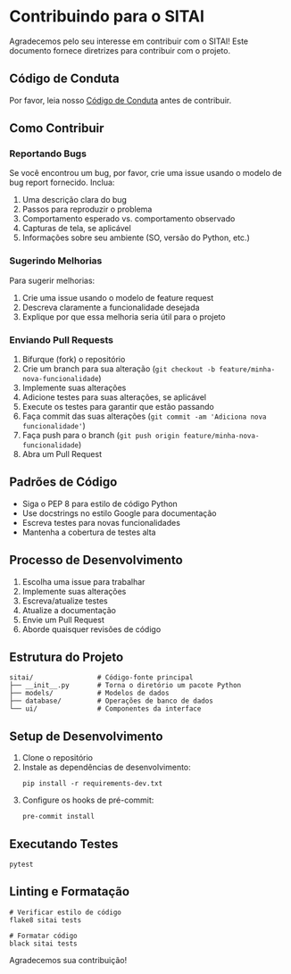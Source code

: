 # Contribuindo para o SITAI

Agradecemos pelo seu interesse em contribuir com o SITAI! Este documento fornece diretrizes para contribuir com o projeto.

## Código de Conduta

Por favor, leia nosso [Código de Conduta](CODE_OF_CONDUCT.md) antes de contribuir.

## Como Contribuir

### Reportando Bugs

Se você encontrou um bug, por favor, crie uma issue usando o modelo de bug report fornecido. Inclua:

1. Uma descrição clara do bug
2. Passos para reproduzir o problema
3. Comportamento esperado vs. comportamento observado
4. Capturas de tela, se aplicável
5. Informações sobre seu ambiente (SO, versão do Python, etc.)

### Sugerindo Melhorias

Para sugerir melhorias:

1. Crie uma issue usando o modelo de feature request
2. Descreva claramente a funcionalidade desejada
3. Explique por que essa melhoria seria útil para o projeto

### Enviando Pull Requests

1. Bifurque (fork) o repositório
2. Crie um branch para sua alteração (`git checkout -b feature/minha-nova-funcionalidade`)
3. Implemente suas alterações
4. Adicione testes para suas alterações, se aplicável
5. Execute os testes para garantir que estão passando
6. Faça commit das suas alterações (`git commit -am 'Adiciona nova funcionalidade'`)
7. Faça push para o branch (`git push origin feature/minha-nova-funcionalidade`)
8. Abra um Pull Request

## Padrões de Código

- Siga o PEP 8 para estilo de código Python
- Use docstrings no estilo Google para documentação
- Escreva testes para novas funcionalidades
- Mantenha a cobertura de testes alta

## Processo de Desenvolvimento

1. Escolha uma issue para trabalhar
2. Implemente suas alterações
3. Escreva/atualize testes
4. Atualize a documentação
5. Envie um Pull Request
6. Aborde quaisquer revisões de código

## Estrutura do Projeto

```
sitai/                # Código-fonte principal
├── __init__.py       # Torna o diretório um pacote Python
├── models/           # Modelos de dados
├── database/         # Operações de banco de dados
└── ui/               # Componentes da interface
```

## Setup de Desenvolvimento

1. Clone o repositório
2. Instale as dependências de desenvolvimento:
   ```
   pip install -r requirements-dev.txt
   ```
3. Configure os hooks de pré-commit:
   ```
   pre-commit install
   ```

## Executando Testes

```
pytest
```

## Linting e Formatação

```
# Verificar estilo de código
flake8 sitai tests

# Formatar código
black sitai tests
```

Agradecemos sua contribuição!
